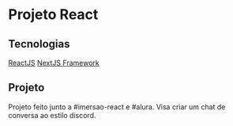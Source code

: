 # Projeto React

## Tecnologias

[ReactJS](https://pt-br.reactjs.org/)
[NextJS Framework](https://nextjs.org/)

## Projeto

Projeto feito junto a #imersao-react e #alura. Visa criar um chat de conversa ao estilo discord.
